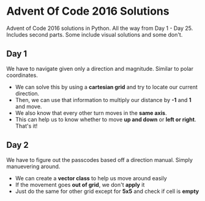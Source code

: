 
# Advent Of Code 2016 Solutions
Advent of Code 2016 solutions in Python. All the way from Day 1 - Day 25. Includes second parts.
Some include visual solutions and some don't. 


## Day 1
We have to navigate given only a direction and magnitude. Similar to polar coordinates.

 - We can solve this by using a **cartesian grid** and try to locate our current direction.
 - Then, we can use that information to multiply our distance by **-1** and **1** and move.
 - We also know that every other turn moves in the **same axis**. 
 - This can help us to know whether to move **up and down** or **left or right**. That's it!

## Day 2
We have to figure out the passcodes based off a direction manual. Simply manuevering around.

 - We can create a **vector class** to help us move around easily
 - If the movement goes **out of grid**, we don't **apply** it
 - Just do the same for other grid except for **5x5** and check if cell is **empty**


